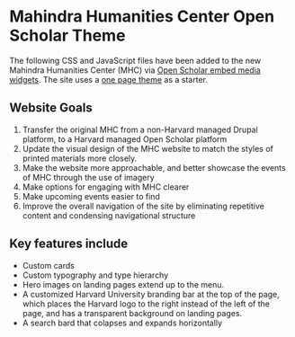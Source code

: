 # Mahindra Humanities Center Open Scholar Theme

The following CSS and JavaScript files have been added to the new Mahindra Humanities Center (MHC) via [Open Scholar embed media widgets](https://help.theopenscholar.com/embed-media-widget). The site uses a [one page theme](https://help.theopenscholar.com/one-page-themes) as a starter.

## Website Goals
1. Transfer the original MHC from a non-Harvard managed Drupal platform, to a Harvard managed Open Scholar platform
2. Update the visual design of the MHC website to match the styles of printed materials more closely.
3. Make the website more approachable, and better showcase the events of MHC through the use of imagery
4. Make options for engaging with MHC clearer
5. Make upcoming events easier to find
6. Improve the overall navigation of the site by eliminating repetitive content and condensing navigational structure

## Key features include
* Custom cards
* Custom typography and type hierarchy
* Hero images on landing pages extend up to the menu. 
* A customized Harvard University branding bar at the top of the page, which places the Harvard logo to the right instead of the left of the page, and has a transparent background on landing pages.
* A search bard that colapses and expands horizontally 